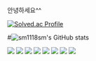 안녕하세요^^

[![Solved.ac Profile](http://mazassumnida.wtf/api/v2/generate_badge?boj=sm021118)](https://solved.ac/sm021118/)​

#![sm1118sm's GitHub stats](https://github-readme-stats.vercel.app/api?username=sm1118sm&show_icons=true&theme=radical)

<img src="https://img.shields.io/badge/JavaScript-F7DF1E?style=flat-square&logo=javascript&logoColor=black"> <img src="https://img.shields.io/badge/HTML5-E34F26?style=flat-square&logo=html5&logoColor=white"> <img src="https://img.shields.io/badge/CSS-1572B6?style=flat-square&logo=css3&logoColor=white">
<img src="https://img.shields.io/badge/Github-181717?style=flat-square&logo=github&logoColor=white"> <img src="https://img.shields.io/badge/Linux-FCC624?style=flat-square&logo=linux&logoColor=black">
<img src="https://img.shields.io/badge/Apache Tomcat-F8DC75?style=flat-square&logo=apachetomcat&logoColor=white">
<img src="https://img.shields.io/badge/Node.js-339933?style=flat-square&logo=Node.js&logoColor=white"/> <img src="https://img.shields.io/badge/c++-00599C?style=flat-square&logo=c%2B%2B&logoColor=white"/>

